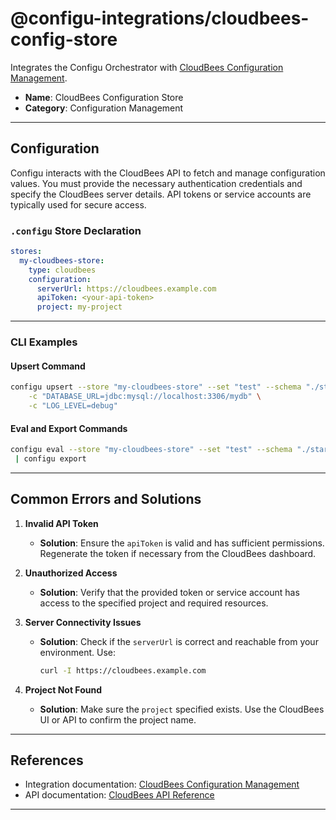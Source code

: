 # **@configu-integrations/cloudbees-config-store**

Integrates the Configu Orchestrator with [CloudBees Configuration Management](https://www.cloudbees.com/).  

- **Name**: CloudBees Configuration Store  
- **Category**: Configuration Management  

---

## **Configuration**

Configu interacts with the CloudBees API to fetch and manage configuration values. You must provide the necessary authentication credentials and specify the CloudBees server details. API tokens or service accounts are typically used for secure access.

### **`.configu` Store Declaration**

```yaml
stores:
  my-cloudbees-store:
    type: cloudbees
    configuration:
      serverUrl: https://cloudbees.example.com
      apiToken: <your-api-token>
      project: my-project
```

---

### **CLI Examples**

#### **Upsert Command**

```bash
configu upsert --store "my-cloudbees-store" --set "test" --schema "./start.cfgu.json" \
    -c "DATABASE_URL=jdbc:mysql://localhost:3306/mydb" \
    -c "LOG_LEVEL=debug"
```

#### **Eval and Export Commands**

```bash
configu eval --store "my-cloudbees-store" --set "test" --schema "./start.cfgu.json" \
 | configu export
```

---

## **Common Errors and Solutions**

1. **Invalid API Token**  
   - **Solution**: Ensure the `apiToken` is valid and has sufficient permissions. Regenerate the token if necessary from the CloudBees dashboard.

2. **Unauthorized Access**  
   - **Solution**: Verify that the provided token or service account has access to the specified project and required resources.

3. **Server Connectivity Issues**  
   - **Solution**: Check if the `serverUrl` is correct and reachable from your environment. Use:
     ```bash
     curl -I https://cloudbees.example.com
     ```

4. **Project Not Found**  
   - **Solution**: Make sure the `project` specified exists. Use the CloudBees UI or API to confirm the project name.

---

## **References**

- Integration documentation: [CloudBees Configuration Management](https://www.cloudbees.com/)  
- API documentation: [CloudBees API Reference](https://docs.cloudbees.com/)  

---

